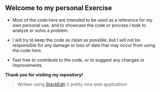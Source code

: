 ## Welcome to my personal Exercise

- Most of the code here are intended to be used as a reference for my own personal use, and to showcase the code or process I took to analyze or solve a problem.

- I will try to keep the code as clean as possible, but I will not be responsible for any damage or loss of data that may occur from using the code here.

- Feel free to contribute to the code, or to suggest any changes or improvements.

**Thank you for visiting my repository!**
> Written using [StackEdit](www.stackedit.io) // pretty nice web application!